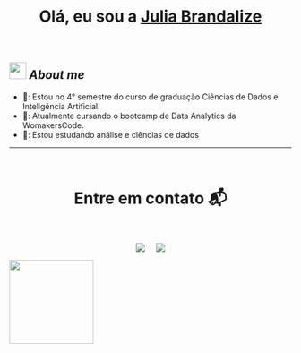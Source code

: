 <h1 align="center">Olá, eu sou a <a href="https://www.linkedin.com/in/julia-brandalize/">Julia Brandalize<a></h1>
<Br>

## <img src="https://media.giphy.com/media/ObNTw8Uzwy6KQ/giphy.gif" width="30px">&nbsp;***About me***

* 🏫: Estou no 4° semestre do curso de graduação Ciências de Dados e Inteligência Artificial.
* 🔭: Atualmente cursando o bootcamp de Data Analytics da WomakersCode.
* 🌱: Estou estudando análise e ciências de dados
  
<hr>
<Br>
<h1 align="center">Entre em contato 📬</h1>
<Br>
<p align="center">
<a href="https://www.linkedin.com/in/julia-brandalize/" target="blank"><img align="center" src="https://img.shields.io/badge/Julia Brandalize-0077B5?style=for-the-badge&logo=linkedin&logoColor=white" /></a> &nbsp;&nbsp;&nbsp;  <a href="mailto:juliabrandalize9@gmail.com" target="blank"><img align="center" src="https://img.shields.io/badge/juliabrandalize9@gmail.com-D14836?style=for-the-badge&logo=gmail&logoColor=white" /></a> 
</p>

<img src="https://media.giphy.com/media/v1.Y2lkPTc5MGI3NjExNGV3dG03czRqemN2a3RxZ3pjYmc0bjQ1MmJ1eXM2Z3Jtd2w0cnl3ciZlcD12MV9pbnRlcm5hbF9naWZfYnlfaWQmY3Q9Zw/FcqKy4Kj7XOK0hCW4g/giphy.gif" width="150px">
